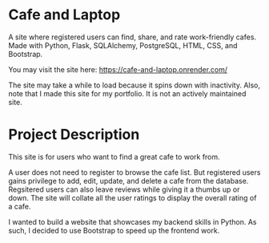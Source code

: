 # Cafe and Laptop
A site where registered users can find, share, and rate work-friendly cafes. Made with Python, Flask, SQLAlchemy, PostgreSQL, HTML, CSS, and Bootstrap.

You may visit the site here: https://cafe-and-laptop.onrender.com/

The site may take a while to load because it spins down with inactivity.
Also, note that I made this site for my portfolio. It is not an actively maintained site.

# Project Description
This site is for users who want to find a great cafe to work from.

A user does not need to register to browse the cafe list. But registered users gains privilege to add, edit, update, and delete a cafe from the database. Regsitered users can also leave reviews while giving it a thumbs up or down. The site will collate all the user ratings to display the overall rating of a cafe.

I wanted to build a website that showcases my backend skills in Python. As such, I decided to use Bootstrap to speed up the frontend work.
